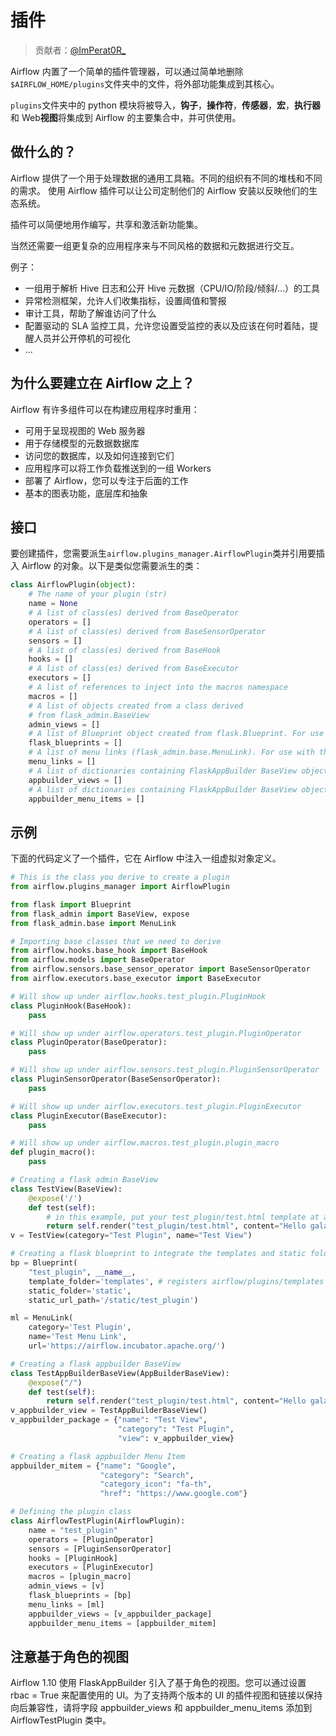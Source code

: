 # 插件

> 贡献者：[@ImPerat0R\_](https://github.com/tssujt)

Airflow 内置了一个简单的插件管理器，可以通过简单地删除`$AIRFLOW_HOME/plugins`文件夹中的文件，将外部功能集成到其核心。

`plugins`文件夹中的 python 模块将被导入，**钩子**，**操作符**，**传感器**，**宏**，**执行器**和 Web**视图**将集成到 Airflow 的主要集合中，并可供使用。

## 做什么的？

Airflow 提供了一个用于处理数据的通用工具箱。不同的组织有不同的堆栈和不同的需求。 使用 Airflow 插件可以让公司定制他们的 Airflow 安装以反映他们的生态系统。

插件可以简便地用作编写，共享和激活新功能集。

当然还需要一组更复杂的应用程序来与不同风格的数据和元数据进行交互。

例子：

* 一组用于解析 Hive 日志和公开 Hive 元数据（CPU/IO/阶段/倾斜/...）的工具
* 异常检测框架，允许人们收集指标，设置阈值和警报
* 审计工具，帮助了解谁访问了什么
* 配置驱动的 SLA 监控工具，允许您设置受监控的表以及应该在何时着陆，提醒人员并公开停机的可视化
* ...

## 为什么要建立在 Airflow 之上？

Airflow 有许多组件可以在构建应用程序时重用：

* 可用于呈现视图的 Web 服务器
* 用于存储模型的元数据数据库
* 访问您的数据库，以及如何连接到它们
* 应用程序可以将工作负载推送到的一组 Workers
* 部署了 Airflow，您可以专注于后面的工作
* 基本的图表功能，底层库和抽象

## 接口

要创建插件，您需要派生`airflow.plugins_manager.AirflowPlugin`类并引用要插入 Airflow 的对象。以下是类似您需要派生的类：

```py
class AirflowPlugin(object):
    # The name of your plugin (str)
    name = None
    # A list of class(es) derived from BaseOperator
    operators = []
    # A list of class(es) derived from BaseSensorOperator
    sensors = []
    # A list of class(es) derived from BaseHook
    hooks = []
    # A list of class(es) derived from BaseExecutor
    executors = []
    # A list of references to inject into the macros namespace
    macros = []
    # A list of objects created from a class derived
    # from flask_admin.BaseView
    admin_views = []
    # A list of Blueprint object created from flask.Blueprint. For use with the flask_admin based GUI
    flask_blueprints = []
    # A list of menu links (flask_admin.base.MenuLink). For use with the flask_admin based GUI
    menu_links = []
    # A list of dictionaries containing FlaskAppBuilder BaseView object and some metadata. See example below
    appbuilder_views = []
    # A list of dictionaries containing FlaskAppBuilder BaseView object and some metadata. See example below
    appbuilder_menu_items = []
```

## 示例

下面的代码定义了一个插件，它在 Airflow 中注入一组虚拟对象定义。

```py
# This is the class you derive to create a plugin
from airflow.plugins_manager import AirflowPlugin

from flask import Blueprint
from flask_admin import BaseView, expose
from flask_admin.base import MenuLink

# Importing base classes that we need to derive
from airflow.hooks.base_hook import BaseHook
from airflow.models import BaseOperator
from airflow.sensors.base_sensor_operator import BaseSensorOperator
from airflow.executors.base_executor import BaseExecutor

# Will show up under airflow.hooks.test_plugin.PluginHook
class PluginHook(BaseHook):
    pass

# Will show up under airflow.operators.test_plugin.PluginOperator
class PluginOperator(BaseOperator):
    pass

# Will show up under airflow.sensors.test_plugin.PluginSensorOperator
class PluginSensorOperator(BaseSensorOperator):
    pass

# Will show up under airflow.executors.test_plugin.PluginExecutor
class PluginExecutor(BaseExecutor):
    pass

# Will show up under airflow.macros.test_plugin.plugin_macro
def plugin_macro():
    pass

# Creating a flask admin BaseView
class TestView(BaseView):
    @expose('/')
    def test(self):
        # in this example, put your test_plugin/test.html template at airflow/plugins/templates/test_plugin/test.html
        return self.render("test_plugin/test.html", content="Hello galaxy!")
v = TestView(category="Test Plugin", name="Test View")

# Creating a flask blueprint to integrate the templates and static folder
bp = Blueprint(
    "test_plugin", __name__,
    template_folder='templates', # registers airflow/plugins/templates as a Jinja template folder
    static_folder='static',
    static_url_path='/static/test_plugin')

ml = MenuLink(
    category='Test Plugin',
    name='Test Menu Link',
    url='https://airflow.incubator.apache.org/')

# Creating a flask appbuilder BaseView
class TestAppBuilderBaseView(AppBuilderBaseView):
    @expose("/")
    def test(self):
        return self.render("test_plugin/test.html", content="Hello galaxy!")
v_appbuilder_view = TestAppBuilderBaseView()
v_appbuilder_package = {"name": "Test View",
                        "category": "Test Plugin",
                        "view": v_appbuilder_view}

# Creating a flask appbuilder Menu Item
appbuilder_mitem = {"name": "Google",
                    "category": "Search",
                    "category_icon": "fa-th",
                    "href": "https://www.google.com"}

# Defining the plugin class
class AirflowTestPlugin(AirflowPlugin):
    name = "test_plugin"
    operators = [PluginOperator]
    sensors = [PluginSensorOperator]
    hooks = [PluginHook]
    executors = [PluginExecutor]
    macros = [plugin_macro]
    admin_views = [v]
    flask_blueprints = [bp]
    menu_links = [ml]
    appbuilder_views = [v_appbuilder_package]
    appbuilder_menu_items = [appbuilder_mitem]
```

## 注意基于角色的视图

Airflow 1.10 使用 FlaskAppBuilder 引入了基于角色的视图。您可以通过设置 rbac = True 来配置使用的 UI。为了支持两个版本的 UI 的插件视图和链接以保持向后兼容性，请将字段 appbuilder_views 和 appbuilder_menu_items 添加到 AirflowTestPlugin 类中。
